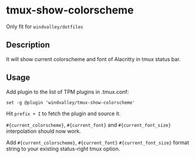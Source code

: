 # tmux-show-colorscheme

Only fit for `windvalley/dotfiles`

## Description

It will show current colorscheme and font of Alacritty in tmux status bar.

## Usage

Add plugin to the list of TPM plugins in .tmux.conf:

```text
set -g @plugin 'windvalley/tmux-show-colorscheme'
```

Hit `prefix + I` to fetch the plugin and source it.

`#{current_colorscheme}`, `#{current_font}` and `#{current_font_size}` interpolation should now work.

Add `#{current_colorscheme}`, `#{current_font}` `#{current_font_size}` format string to your existing status-right tmux option.
